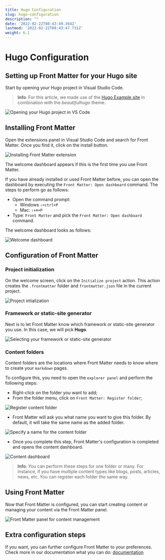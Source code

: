 ```yaml
---
title: Hugo Configuration
slug: hugo-configuration
description: ""
date: '2022-02-22T08:43:49.364Z'
lastmod: '2022-02-22T08:43:47.731Z'
weight: 6.1
---
```


# Hugo Configuration

## Setting up Front Matter for your Hugo site

Start by opening your Hugo project in Visual Studio Code. 

> **Info**: For this article, we made use of the [Hugo Example site](https://github.com/gohugoio/hugoBasicExample) in combination with the *beautifulhugo* theme.

![Opening your Hugo project in VS Code](/hugo-configuration/hugo-configuration1.png)

## Installing Front Matter

Open the extensions panel in Visual Studio Code and search for Front Matter. Once you find it, click on the install button.

![Installing Front Matter extension](/hugo-configuration/hugo-configuration2.png)

The welcome dashboard appears if this is the first time you use Front Matter. 

If you have already installed or used Front Matter before, you can open the dashboard by executing the `Front Matter: Open dashboard` command. The steps to perform go as follows:

- Open the command prompt:
  - Windows `⇧+ctrl+P`
  - Mac: `⇧+⌘+P`
- Type: `Front Matter` and pick the `Front Matter: Open dashboard` command.

The welcome dashboard looks as follows:

![Welcome dashboard](/hugo-configuration/hugo-configuration3.png)

## Configuration of Front Matter

### Project initialization

On the welcome screen, click on the `Initialize project` action. This action creates the `.frontmatter` folder and `frontmatter.json` file in the current project.

![Project intialization](/hugo-configuration/hugo-configuration4.png)

### Framework or static-site generator

Next is to let Front Matter know which framework or static-site generator you use. In this case, we will pick **Hugo**.

![Selecting your framework or static-site generator](/hugo-configuration/hugo-configuration5.png)

### Content folders

Content folders are the locations where Front Matter needs to know where to create your `markdown` pages. 

To configure this, you need to open the `explorer panel` and perform the following steps:

- Right-click on the folder you want to add;
- From the folder menu, click on `Front Matter: Register folder`;

![Register content folder](/hugo-configuration/hugo-configuration6.png)

- Front Matter will ask you what name you want to give this folder. By default, it will take the same name as the added folder.

![Specify a name for the content folder](/hugo-configuration/hugo-configuration7.png)

- Once you complete this step, Front Matter's configuration is completed and opens the content dashboard.

![Content dashboard](/hugo-configuration/hugo-configuration8.png)

> **Info**: You can perform these steps for one folder or many. For instance, if you have multiple content types like blogs, posts, articles, news, etc. You can register each folder the same way.

## Using Front Matter

Now that Front Matter is configured, you can start creating content or managing your content via the Front Matter panel.

![Front Matter panel for content management](/hugo-configuration/hugo-configuration9.png)

## Extra configuration steps

If you want, you can further configure Front Matter to your preferences. Check more in our documentation what you can do: [documentation](/docs)